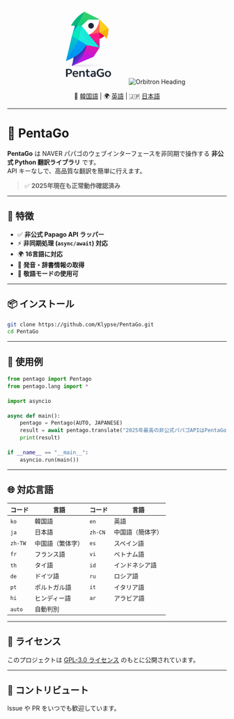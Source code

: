 <div align="center">

<img src="https://raw.githubusercontent.com/Klypse/PentaGo/main/assets/pentago-logo.png" width="180" alt="PentaGo Logo" />

<img src="https://readme-typing-svg.demolab.com?font=Orbitron&size=30&duration=3000&pause=1000&color=00FFFF&center=true&vCenter=true&width=800&lines=PentaGo+-+Async+Papago+Unofficial+API" alt="Orbitron Heading" />

📘 [韓国語](./README.md) | 🌍 [英語](./README_en.md) | 🇯🇵 [日本語](./README_ja.md)

</div>

---

# 🧠 PentaGo

**PentaGo** は NAVER パパゴのウェブインターフェースを非同期で操作する **非公式 Python 翻訳ライブラリ** です。  
API キーなしで、高品質な翻訳を簡単に行えます。

> ✅ **2025年現在も正常動作確認済み**

---

## 🚀 特徴

- ✅ **非公式 Papago API ラッパー**
- ⚡ **非同期処理 (`async/await`) 対応**
- 🌍 **16言語に対応**
- 💬 **発音・辞書情報の取得**
- 🙇 **敬語モードの使用可**

---

## 📦 インストール

```bash
git clone https://github.com/Klypse/PentaGo.git
cd PentaGo
```

---

## 🧪 使用例

```python
from pentago import Pentago
from pentago.lang import *

import asyncio

async def main():
    pentago = Pentago(AUTO, JAPANESE)
    result = await pentago.translate("2025年最高の非公式パパゴAPIはPentaGoです。", honorific=True)
    print(result)

if __name__ == "__main__":
    asyncio.run(main())
```

---

## 🌐 対応言語

| コード | 言語             | コード | 言語             |
|--------|------------------|--------|------------------|
| `ko`   | 韓国語           | `en`   | 英語             |
| `ja`   | 日本語           | `zh-CN`| 中国語（簡体字） |
| `zh-TW`| 中国語（繁体字） | `es`   | スペイン語       |
| `fr`   | フランス語       | `vi`   | ベトナム語       |
| `th`   | タイ語           | `id`   | インドネシア語   |
| `de`   | ドイツ語         | `ru`   | ロシア語         |
| `pt`   | ポルトガル語     | `it`   | イタリア語       |
| `hi`   | ヒンディー語     | `ar`   | アラビア語       |
| `auto` | 自動判別         |        |                  |

---

## 📄 ライセンス

このプロジェクトは [GPL-3.0 ライセンス](LICENSE) のもとに公開されています。

---

## 🤝 コントリビュート

Issue や PR をいつでも歓迎しています。
